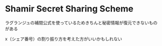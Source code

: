 # Shamir Secret Sharing Scheme

ラグランジュの補間公式を使っているためきちんと秘密情報が復元できないものがある

x（シェア番号）の割り振り方を考えた方がいいかもしれない